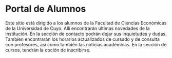 # Portal de Alumnos 
Este sitio está dirigido a los alumnos de la Facultad de Ciencias Económicas de la Universidad de Cuyo.
Allí encontrarán últimas novedades de la institución.
En la sección de contacto podrán dejar sus inquietudes y dudas.
Tambíen encontrarán los horarios actualizados de cursado y de consulta con profesores, así como también las noticias académicas.
En la sección de cursos, tendrán la opción de inscribirse.

